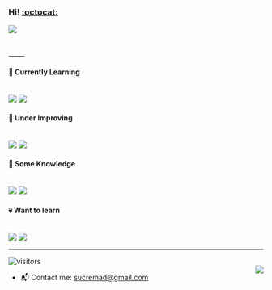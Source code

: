 ### Hi!  [:octocat:](https://cybling.wordpress.com/)
![](https://data.whicdn.com/images/178210320/original.gif)

<br/>
_____



<!--
**sucremad/sucremad** is a ✨ _special_ ✨ repository because its `README.md` (this file) appears on your GitHub profile.

Here are some ideas to get you started:

- 🔭 I’m currently working on a telegram bot
- 🌱 I’m currently learning Ruby, C, 
- 👯 I’m looking to collaborate on ...
- 🤔 I’m looking for help with ...
- 💬 Ask me about ...
- 📫 How to reach me: ...
- 😄 Pronouns: ...
- ⚡ Fun fact: ...



  / _ \          <br/>
\_\(_)/_/        <br/>
 _//"\\_  Max     <br/>
  /   \            <br/>





- :octopus: I am currently a third year Computer Engineering student.- 
* :volcano: I am currently intereseted in Cyber Security - _Pure New_  
    <br/> <br/>

----
-->

 #### :rabbit: Currently Learning  <br/>  <br/> 
  ![](https://img.shields.io/badge/-Ruby-red?style=flat&logo=ruby)
  ![](https://img.shields.io/badge/-CLanguage-71a1bc?style=flat&logo=c)
  
  
  #### :paw_prints: Under Improving  <br/>  <br/>
  ![](https://img.shields.io/badge/-Python-68c171?style=flat&logo=Python)
  ![](https://img.shields.io/badge/-Linux-555156?style=flat&logo=linux)

 #### :frog: Some Knowledge  <br/> <br/>
  ![](https://img.shields.io/badge/-Csharp-b094b5?style=flat&logo=cs)
   ![](https://img.shields.io/badge/-Java-b55655?style=flat&logo=java)
  
 #### :skull: Want to learn   <br/> <br/>
  ![](https://img.shields.io/badge/-Rust-pink?style=flat&logo=rust)
  ![](https://img.shields.io/badge/-GoLang-white?style=flat&logo=golang) <br/>
 
----

![visitors](https://visitor-badge.glitch.me/badge?page_id=sucremad.311505578})
<br/>
<img align="right" src="https://github-readme-stats.vercel.app/api/top-langs/?username=sucremad&&langs_count=5&line_height=35&theme=yellow" />
* :mailbox_with_mail: Contact me: 
 sucremad@gmail.com <br/>


<!-- 
[![Readme Quotes](https://quotes-github-readme.vercel.app/api?type=horizontal)](https://github.com/piyushsuthar/github-readme-quotes)

----
[![Sucremad's github stats](https://github-readme-stats.vercel.app/api?username=sucremad)](https://github.com/sucremad/github-readme-stats)
-->
